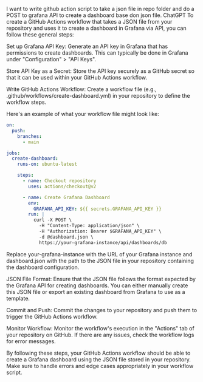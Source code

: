 I want to write github action script to take a json file in repo folder and do a POST to grafana API to create a dashboard base don json file.
ChatGPT
To create a GitHub Actions workflow that takes a JSON file from your repository and uses it to create a dashboard in Grafana via API, you can follow these general steps:

Set up Grafana API Key: Generate an API key in Grafana that has permissions to create dashboards. This can typically be done in Grafana under "Configuration" > "API Keys".

Store API Key as a Secret: Store the API key securely as a GitHub secret so that it can be used within your GitHub Actions workflow.

Write GitHub Actions Workflow: Create a workflow file (e.g., .github/workflows/create-dashboard.yml) in your repository to define the workflow steps.

Here's an example of what your workflow file might look like:

```yaml
on:
  push:
    branches:
      - main

jobs:
  create-dashboard:
    runs-on: ubuntu-latest

    steps:
      - name: Checkout repository
        uses: actions/checkout@v2

      - name: Create Grafana Dashboard
        env:
          GRAFANA_API_KEY: ${{ secrets.GRAFANA_API_KEY }}
        run: |
          curl -X POST \
            -H "Content-Type: application/json" \
            -H "Authorization: Bearer $GRAFANA_API_KEY" \
            -d @dashboard.json \
            https://your-grafana-instance/api/dashboards/db
```

Replace your-grafana-instance with the URL of your Grafana instance and dashboard.json with the path to
the JSON file in your repository containing the dashboard configuration.

JSON File Format: Ensure that the JSON file follows the format expected by the Grafana API for creating
dashboards. You can either manually create this JSON file or export an existing dashboard from Grafana to
use as a template.

Commit and Push: Commit the changes to your repository and push them to trigger the GitHub Actions
workflow.

Monitor Workflow: Monitor the workflow's execution in the "Actions" tab of your repository on GitHub. If there are any issues, check the workflow logs for error messages.

By following these steps, your GitHub Actions workflow should be able to create a Grafana dashboard using the JSON file stored in your repository. Make sure to handle errors and edge cases appropriately in your workflow script.
